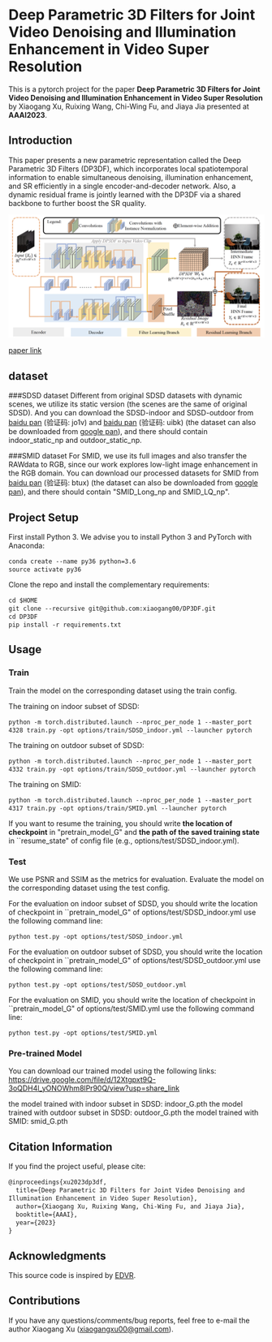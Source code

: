 # Deep Parametric 3D Filters for Joint Video Denoising and Illumination Enhancement in Video Super Resolution

This is a pytorch project for the paper **Deep Parametric 3D Filters for Joint Video Denoising and Illumination Enhancement in Video Super Resolution** by Xiaogang Xu, Ruixing Wang, Chi-Wing Fu, and Jiaya Jia presented at **AAAI2023**.


## Introduction
This paper presents a new parametric representation called the Deep Parametric 3D Filters (DP3DF), which incorporates local spatiotemporal information to enable simultaneous denoising, illumination enhancement, 
and SR efficiently in a single encoder-and-decoder network. Also, a dynamic residual frame is jointly learned with the DP3DF via a shared backbone to further boost the SR quality.

<img src="./figure/framework.png" width="900"/>

[paper link](https://arxiv.org/abs/2207.01797)

## dataset
###SDSD dataset
Different from original SDSD datasets with dynamic scenes, we utilize its static version (the scenes are the same of original SDSD).
And you can download the SDSD-indoor and SDSD-outdoor from [baidu pan](https://pan.baidu.com/s/1rfRzshGNcL0MX5soRNuwTA) (验证码: jo1v) and [baidu pan](https://pan.baidu.com/s/1JzDQnFov-u6aBPPgjSzSxQ) (验证码: uibk) 
(the dataset can also be downloaded from [google pan](https://drive.google.com/drive/folders/1-fQGjzNcyVcBjo_3Us0yM5jDu0CKXXrV?usp=sharing)), and there should contain indoor_static_np and outdoor_static_np.

###SMID dataset
For SMID, we use its full images and also transfer the RAWdata to RGB, since our work explores low-light image enhancement in the RGB domain.
You can download our processed datasets for SMID from [baidu pan](https://pan.baidu.com/s/1Qol_4GsIjGDR8UT9IRZbBQ) (验证码: btux) 
(the dataset can also be downloaded from [google pan](https://drive.google.com/drive/folders/1OV4XgVhipsRqjbp8SYr-4Rpk3mPwvdvG?usp=sharing)), and there should contain "SMID_Long_np and SMID_LQ_np".

## Project Setup

First install Python 3. We advise you to install Python 3 and PyTorch with Anaconda:

```
conda create --name py36 python=3.6
source activate py36
```

Clone the repo and install the complementary requirements:
```
cd $HOME
git clone --recursive git@github.com:xiaogang00/DP3DF.git
cd DP3DF
pip install -r requirements.txt
```

## Usage

### Train
Train the model on the corresponding dataset using the train config.

The training on indoor subset of SDSD:
```
python -m torch.distributed.launch --nproc_per_node 1 --master_port 4328 train.py -opt options/train/SDSD_indoor.yml --launcher pytorch
```

The training on outdoor subset of SDSD:
```
python -m torch.distributed.launch --nproc_per_node 1 --master_port 4332 train.py -opt options/train/SDSD_outdoor.yml --launcher pytorch
```

The training on SMID:
```
python -m torch.distributed.launch --nproc_per_node 1 --master_port 4317 train.py -opt options/train/SMID.yml --launcher pytorch
```

If you want to resume the training, you should write **the location of checkpoint** in "pretrain_model_G" and **the path of the saved training state** in ``resume_state" of config file (e.g., options/test/SDSD_indoor.yml).

### Test

We use PSNR and SSIM as the metrics for evaluation. Evaluate the model on the corresponding dataset using the test config.

For the evaluation on indoor subset of SDSD, you should write the location of checkpoint in ``pretrain_model_G" of options/test/SDSD_indoor.yml
use the following command line:
```
python test.py -opt options/test/SDSD_indoor.yml
```

For the evaluation on outdoor subset of SDSD, you should write the location of checkpoint in ``pretrain_model_G" of options/test/SDSD_outdoor.yml
use the following command line:
```
python test.py -opt options/test/SDSD_outdoor.yml
```

For the evaluation on SMID, you should write the location of checkpoint in ``pretrain_model_G" of options/test/SMID.yml
use the following command line:
```
python test.py -opt options/test/SMID.yml
```

### Pre-trained Model

You can download our trained model using the following links: https://drive.google.com/file/d/12Xtgpxt9Q-3oQDH4l_yONOWhm8lPr90Q/view?usp=share_link

the model trained with indoor subset in SDSD: indoor_G.pth
the model trained with outdoor subset in SDSD: outdoor_G.pth
the model trained with SMID: smid_G.pth

## Citation Information

If you find the project useful, please cite:

```
@inproceedings{xu2023dp3df,
  title={Deep Parametric 3D Filters for Joint Video Denoising and Illumination Enhancement in Video Super Resolution},
  author={Xiaogang Xu, Ruixing Wang, Chi-Wing Fu, and Jiaya Jia},
  booktitle={AAAI},
  year={2023}
}
```


## Acknowledgments
This source code is inspired by [EDVR](https://github.com/xinntao/EDVR).

## Contributions
If you have any questions/comments/bug reports, feel free to e-mail the author Xiaogang Xu ([xiaogangxu00@gmail.com](xiaogangxu00@gmail.com)).
